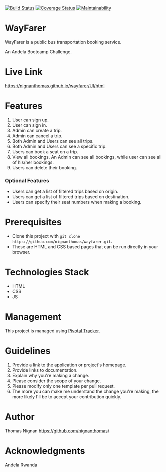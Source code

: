 [![Build Status](https://travis-ci.org/nignanthomas/wayfarer.svg?branch=develop)](https://travis-ci.org/nignanthomas/wayfarer)
[![Coverage Status](https://coveralls.io/repos/github/nignanthomas/wayfarer/badge.svg?branch=develop)](https://coveralls.io/github/nignanthomas/wayfarer?branch=develop)
[![Maintainability](https://api.codeclimate.com/v1/badges/8c4c61983f337376392e/maintainability)](https://codeclimate.com/github/nignanthomas/wayfarer/maintainability)

# WayFarer
WayFarer is a public bus transportation booking service.

An Andela Bootcamp Challenge.

# Live Link
https://nignanthomas.github.io/wayfarer/UI/html

# Features
1. User can sign up.
2. User can sign in.
3. Admin can create a trip.
4. Admin can cancel a trip.
5. Both Admin and Users can see all trips.
6. Both Admin and Users can see a specific trip.
7. Users can book a seat on a trip.
8. View all bookings. An Admin can see all bookings, while user can see all of his/her
bookings.
9. Users can delete their booking.

### Optional Features
- Users can get a list of filtered trips based on origin.
- Users can get a list of filtered trips based on destination.
- Users can specify their seat numbers when making a booking.

# Prerequisites
- Clone this project with `git clone https://github.com/nignanthomas/wayfarer.git`.
- These are HTML and CSS based pages that can be run directly in your browser.

# Technologies Stack
- HTML
- CSS
- JS

# Management
This project is managed using [Pivotal Tracker](https://www.pivotaltracker.com/n/projects/2361810).

# Guidelines
1. Provide a link to the application or project's homepage.
2. Provide links to documentation.
3. Explain why you're making a change.
4. Please consider the scope of your change.
5. Please modify only one template per pull request.
6. The more you can make me understand the change you're making, the more likely I'll be to accept your contribution quickly.

# Author
Thomas Nignan  https://github.com/nignanthomas/
# Acknowledgments
Andela Rwanda

